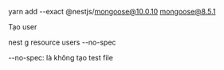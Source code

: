yarn add --exact @nestjs/mongoose@10.0.10 mongoose@8.5.1

Tạo user

nest g resource users --no-spec

--no-spec: là không tạo test file
